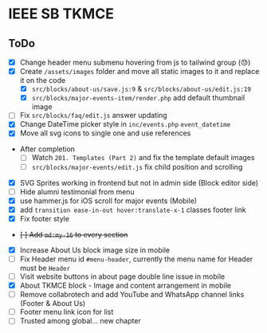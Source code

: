 # IEEE SB TKMCE

## ToDo

- [x] Change header menu submenu hovering from js to tailwind group (😓)
- [x] Create `/assets/images` folder and move all static images to it and replace it on the code
  - [x] `src/blocks/about-us/save.js:9` & `src/blocks/about-us/edit.js:19`
  - [x] `src/blocks/major-events-item/render.php` add default thumbnail image
- [ ] Fix `src/blocks/faq/edit.js` answer updating
- [x] Change DateTime picker style in `inc/events.php` `event_datetime`
- [x] Move all svg icons to single one and use references
- After completion
  - [ ] Watch `201. Templates (Part 2)` and fix the template default images
  - [ ] `src/blocks/major-events/edit.js` fix child position and scrolling
- [x] SVG Sprites working in frontend but not in admin side (Block editor side)
- [ ] Hide alumni testimonial from menu
- [x] use hammer.js for iOS scroll for major events (Mobile)
- [x] add `transition ease-in-out hover:translate-x-1` classes footer link
- [x] Fix footer style
- ~~[ ] Add `md:my-16` to every section~~
- [x] Increase About Us block image size in mobile
- [ ] Fix Header menu id `#menu-header`, currently the menu name for Header must be `Header`
- [ ] Visit website buttons in about page double line issue in mobile
- [x] About TKMCE block - Image and content arrangement in mobile
- [ ] Remove collabrotech and add YouTube and WhatsApp channel links (Footer & About Us)
- [ ] Footer menu link icon for list
- [ ] Trusted among global... new chapter
